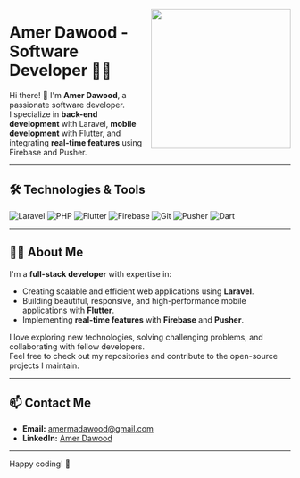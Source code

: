 <a target="_blank" href="#"><img width="250" align="right" src="https://user-images.githubusercontent.com/58518192/87162442-bf3e8180-c2e7-11ea-9f2a-53a50306b7ce.gif"></a>


# Amer Dawood - Software Developer 👨‍💻

Hi there! 👋 I'm **Amer Dawood**, a passionate software developer.  
I specialize in **back-end development** with Laravel, **mobile development** with Flutter, and integrating **real-time features** using Firebase and Pusher.

---

## 🛠️ Technologies & Tools

<p>
  <img src="https://img.shields.io/badge/-Laravel-FF2D20?style=flat&logo=laravel&logoColor=white" alt="Laravel">
  <img src="https://img.shields.io/badge/-PHP-777BB4?style=flat&logo=php&logoColor=white" alt="PHP">
  <img src="https://img.shields.io/badge/-Flutter-02569B?style=flat&logo=flutter&logoColor=white" alt="Flutter">
  <img src="https://img.shields.io/badge/-Firebase-FFCA28?style=flat&logo=firebase&logoColor=white" alt="Firebase">
  <img src="https://img.shields.io/badge/-Git-F05032?style=flat&logo=git&logoColor=white" alt="Git">
  <img src="https://img.shields.io/badge/-Pusher-7E2C24?style=flat&logo=pusher&logoColor=white" alt="Pusher">
  <img src="https://img.shields.io/badge/-Dart-0175C2?style=flat&logo=dart&logoColor=white" alt="Dart">
</p>

---

## 👨‍💻 About Me

I'm a **full-stack developer** with expertise in:  
- Creating scalable and efficient web applications using **Laravel**.  
- Building beautiful, responsive, and high-performance mobile applications with **Flutter**.  
- Implementing **real-time features** with **Firebase** and **Pusher**.  

I love exploring new technologies, solving challenging problems, and collaborating with fellow developers.  
Feel free to check out my repositories and contribute to the open-source projects I maintain.

---

## 📫 Contact Me

- **Email:** [amermadawood@gmail.com](mailto:amermadawood@gmail.com)  
- **LinkedIn:** [Amer Dawood](https://www.linkedin.com/in/amer-dawood/)  

---

Happy coding! 🚀

